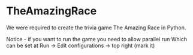 # TheAmazingRace

We were required to create the trivia game The Amazing Race in Python.

Notice - if you want to run the game you need to allow parallel run
Which can be set at Run -> Edit configurations -> top right (mark it)
